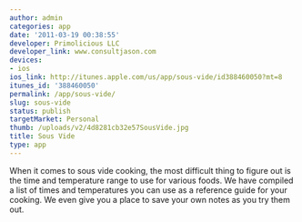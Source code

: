 ```yaml
---
author: admin
categories: app
date: '2011-03-19 00:38:55'
developer: Primolicious LLC
developer_link: www.consultjason.com
devices: 
- ios
ios_link: http://itunes.apple.com/us/app/sous-vide/id388460050?mt=8
itunes_id: '388460050'
permalink: /app/sous-vide/
slug: sous-vide
status: publish
targetMarket: Personal
thumb: /uploads/v2/4d8281cb32e57SousVide.jpg
title: Sous Vide
type: app
---
```


When it comes to sous vide cooking, the most difficult thing to figure out is the time and temperature range to use for various foods. We have compiled a list of times and temperatures you can use as a reference guide for your cooking. We even give you a place to save your own notes as you try them out.
